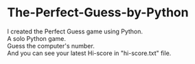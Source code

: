 # The-Perfect-Guess-by-Python
I created the Perfect Guess game using Python. <br> A solo Python game. <br> Guess the computer's number. <br> And you can see your latest Hi-score in "hi-score.txt" file.
